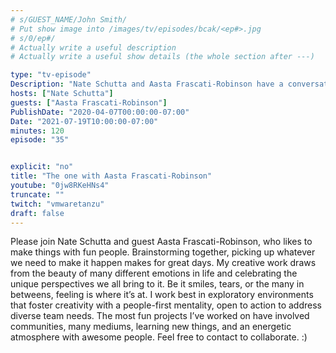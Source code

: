 ```yaml
---
# s/GUEST_NAME/John Smith/
# Put show image into /images/tv/episodes/bcak/<ep#>.jpg
# s/0/ep#/
# Actually write a useful description
# Actually write a useful show details (the whole section after ---)

type: "tv-episode"
Description: "Nate Schutta and Aasta Frascati-Robinson have a conversation"
hosts: ["Nate Schutta"]
guests: ["Aasta Frascati-Robinson"]
PublishDate: "2020-04-07T00:00:00-07:00"
Date: "2021-07-19T10:00:00-07:00"
minutes: 120
episode: "35"


explicit: "no"
title: "The one with Aasta Frascati-Robinson"
youtube: "0jw8RKeHNs4"
truncate: ""
twitch: "vmwaretanzu"
draft: false
---
```


Please join Nate Schutta and guest Aasta Frascati-Robinson, who likes to make things with fun people. Brainstorming together, picking up whatever we need to make it happen makes for great days. My creative work draws from the beauty of many different emotions in life and celebrating the unique perspectives we all bring to it. Be it smiles, tears, or the many in betweens, feeling is where it’s at. I work best in exploratory environments that foster creativity with a people-first mentality, open to action to address diverse team needs. The most fun projects I’ve worked on have involved communities, many mediums, learning new things, and an energetic atmosphere with awesome people. Feel free to contact to collaborate. :)
